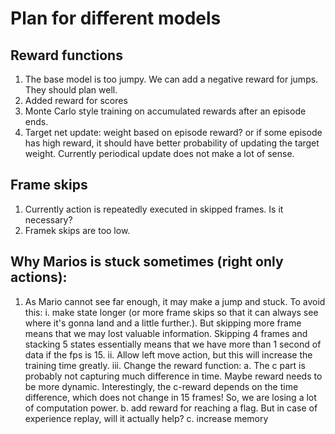 # Plan for different models

## Reward functions
1. The base model is too jumpy. We can add a negative reward for jumps. They should plan well. 
2. Added reward for scores
3. Monte Carlo style training on accumulated rewards after an episode ends.
5. Target net update: weight based on episode reward? or if some episode has high reward, it should have better probability of updating the target weight. Currently periodical update does not make a lot of sense.

## Frame skips
1. Currently action is repeatedly executed in skipped frames. Is it necessary? 
2. Framek skips are too low. 

## Why Marios is stuck sometimes (right only actions):
1. As Mario cannot see far enough, it may make a jump and stuck. To avoid this:
    i. make state longer (or more frame skips so that it can always see where it's gonna land and a little further.). But skipping more frame means that we may lost valuable information. Skipping 4 frames and stacking 5 states essentially means that we have more than 1 second of data if the fps is 15.
    ii. Allow left move action, but this will increase the training time greatly.
    iii. Change the reward function:
        a. The c part is probably not capturing much difference in time. Maybe reward needs to be more dynamic. Interestingly, the c-reward depends on the time difference, which does not change in 15 frames! So, we are losing a lot of computation power.
        b. add reward for reaching a flag. But in case of experience replay, will it actually help?
        c. increase memory
